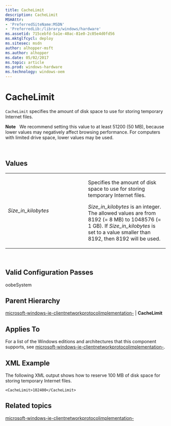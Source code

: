 ```yaml
---
title: CacheLimit
description: CacheLimit
MSHAttr:
- 'PreferredSiteName:MSDN'
- 'PreferredLib:/library/windows/hardware'
ms.assetid: 715cebfd-5a1e-40ac-81e0-2c05e4d0fd56
ms.mktglfcycl: deploy
ms.sitesec: msdn
author: alhopper-msft
ms.author: alhopper
ms.date: 05/02/2017
ms.topic: article
ms.prod: windows-hardware
ms.technology: windows-oem
---
```


# CacheLimit


`CacheLimit` specifies the amount of disk space to use for storing temporary Internet files.

**Note**  
We recommend setting this value to at least 51200 (50 MB), because lower values may negatively affect browsing performance. For computers with limited drive space, lower values may be used.

 

## Values


<table>
<colgroup>
<col width="50%" />
<col width="50%" />
</colgroup>
<tbody>
<tr class="odd">
<td><p><em>Size_in_kilobytes</em></p></td>
<td><p>Specifies the amount of disk space to use for storing temporary Internet files.</p>
<p><em>Size_in_kilobytes</em> is an integer. The allowed values are from 8192 (= 8 MB) to 1048576 (= 1 GB). If <em>Size_in_kilobytes</em> is set to a value smaller than 8192, then 8192 will be used.</p></td>
</tr>
</tbody>
</table>

 

## Valid Configuration Passes


oobeSystem

## Parent Hierarchy


[microsoft-windows-ie-clientnetworkprotocolimplementation-](microsoft-windows-ie-clientnetworkprotocolimplementation.md) | **CacheLimit**

## Applies To


For a list of the Windows editions and architectures that this component supports, see [microsoft-windows-ie-clientnetworkprotocolimplementation-](microsoft-windows-ie-clientnetworkprotocolimplementation.md).

## XML Example


The following XML output shows how to reserve 100 MB of disk space for storing temporary Internet files.

```
<CacheLimit>102400</CacheLimit>
```

## Related topics


[microsoft-windows-ie-clientnetworkprotocolimplementation-](microsoft-windows-ie-clientnetworkprotocolimplementation.md)

 

 







